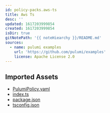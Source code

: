 ```yaml
---
id: policy-packs.aws-ts
title: Aws Ts
desc: ''
updated: 1617203999854
created: 1617203999854
isDir: true
gitNotePath: '{{ noteHiearchy }}/README.md'
sources:
  - name: pulumi examples
    url: 'https://github.com/pulumi/examples'
    license: Apache License 2.0
---
```

## Imported Assets

- [PulumiPolicy.yaml](/assets/pulumipolicy.yaml)
- [index.ts](/assets/index.ts)
- [package.json](/assets/package.json)
- [tsconfig.json](/assets/tsconfig.json)

